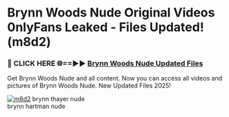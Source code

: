 # Brynn Woods Nude Original Videos 0nlyFans Leaked - Files Updated! (m8d2)

<h3>🔴 CLICK HERE 🌐==►► <a href="https://tinyurl.com/5h6xmrr3" rel="nofollow">Brynn Woods Nude Updated Files</a></h3>

Get Brynn Woods Nude and all content. Now you can access all videos and pictures of Brynn Woods Nude. New Updated Files 2025!

[![m8d2](https://i.imgur.com/KVD873Z.gif)](https://tinyurl.com/5h6xmrr3)
brynn thayer nude<br>
brynn hartman nude